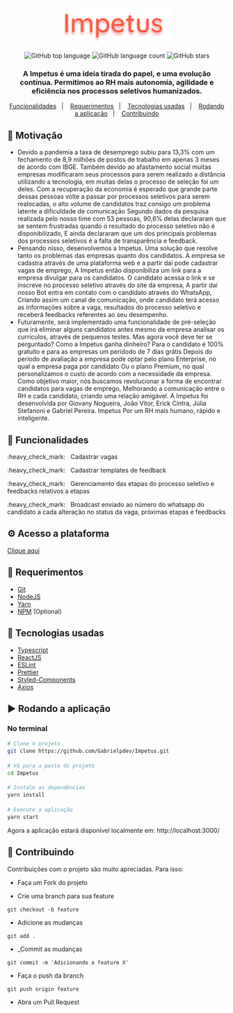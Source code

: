 <h2 align="center"> 
<img alt="Impetus logo" title="#Impetus" src=".github/Impetus.png" width="250px" />
</h2>

<p align="center">
  <img alt="GitHub top language" src="https://img.shields.io/github/languages/top/Gabrielpdev/Impetus?style=flat-square&color=FF5844">
  <img alt="GitHub language count" src="https://img.shields.io/github/languages/count/Gabrielpdev/Impetus?style=flat-square&color=FF5844">
  <img alt="GitHub stars" src="https://img.shields.io/github/stars/Gabrielpdev/Impetus?style=flat-square&color=FF5844"> 
</p>

<h3 align="center"> A Impetus é uma ideia tirada do papel, e uma evolução contínua. Permitimos ao RH mais autonomia, agilidade e eficiência nos processos seletivos humanizados. </h3>

<p align="center">
  <a href="#bookmark-Funcionalidades">Funcionalidades</a>&nbsp;&nbsp;&nbsp;|&nbsp;&nbsp;&nbsp;
  <a href="#construction-Requerimentos">Requerimentos</a>&nbsp;&nbsp;&nbsp;|&nbsp;&nbsp;&nbsp;
  <a href="#rocket-Tecnologias-usadas">Tecnologias usadas</a>&nbsp;&nbsp;&nbsp;|&nbsp;&nbsp;&nbsp;
  <a href="#arrow_forward-Rodando-a-aplicação">Rodando a aplicação</a>&nbsp;&nbsp;&nbsp;|&nbsp;&nbsp;&nbsp;
  <a href="#rocket-Contribuindo">Contribuindo</a>
</p>

## :rotating_light: Motivação

- Devido a pandemia a taxa de desemprego subiu para 13,3% com um fechamento de 8,9 milhões de postos de trabalho em apenas 3 meses de acordo com IBGE.  Também devido ao afastamento social muitas empresas modificaram seus processos para serem realizado a distância utilizando a tecnologia, em muitas delas o processo de seleção foi um deles. Com a recuperação da economia é esperado que grande parte dessas pessoas volte a passar por processos seletivos para serem realocadas, o alto volume de candidatos traz consigo um problema latente a dificuldade de comunicação Segundo dados da pesquisa realizada pelo nosso time com 53 pessoas, 90,6% delas declararam que se sentem frustradas quando o resultado do processo seletivo não é disponibilizado, E ainda declararam que um dos principais problemas dos processos seletivos é a falta de transparência e feedback.
- Pensando nisso, desenvolvemos a Impetus. Uma solução que resolve tanto os problemas das empresas quanto dos candidatos. A empresa se cadastra através de uma plataforma web e a partir daí pode cadastrar vagas de emprego, A Impetus então disponibiliza um link para a empresa divulgar para os candidatos. O candidato acessa o link e se inscreve no processo seletivo através do site da empresa, A partir daí nosso Bot entra em contato com o candidato através do WhatsApp, Criando assim um canal de comunicação, onde candidato terá acesso as informações sobre a vaga, resultados do processo seletivo e receberá feedbacks referentes ao seu desempenho.
- Futuramente, será implementado uma funcionalidade de pré-seleção que irá eliminar alguns candidatos antes mesmo da empresa analisar os currículos, através de pequenos testes. Mas agora você deve ter se perguntado? Como a Impetus ganha dinheiro? Para o candidato é 100% gratuito e para as empresas um perídodo de 7 dias grátis Depois do período de avaliação a empresa pode optar pelo plano Enterprise, no qual a empresa paga por candidato Ou o plano Premium, no qual personalizamos o custo de acordo com a necessidade da empresa. Como objetivo maior, nós buscamos revolucionar a forma de encontrar candidatos para vagas de emprego, Melhorando a comunicação entre o RH e cada candidato, criando uma relação amigável. A Impetus foi desenvolvida por Giovany Nogueira, João Vitor, Erick Cintra, Júlia Stefanoni e Gabriel Pereira. Impetus Por um RH mais humano, rápido e inteligente.

## :bookmark: Funcionalidades
<p> :heavy_check_mark: &nbsp Cadastrar vagas </p>
<p> :heavy_check_mark: &nbsp Cadastrar templates de feedback </p>
<p> :heavy_check_mark: &nbsp Gerenciamento das etapas do processo seletivo e feedbacks relativos a etapas </p>
<p> :heavy_check_mark: &nbsp Broadcast enviado ao número do whatsapp do candidato a cada alteração no status da vaga, próximas etapas e feedbacks </p>

## ⚙ Acesso a plataforma
[Clique aqui](https://friendly-poincare-9e8d11.netlify.app/)

## :construction: Requerimentos 
 
- [Git](https://git-scm.com/)
- [NodeJS](https://nodejs.org/en/)
- [Yarn](https://yarnpkg.com/)
- [NPM](https://www.npmjs.com/) (Optional)

## :rocket: Tecnologias usadas

-  [Typescript](https://www.typescriptlang.org/)
-  [ReactJS](https://reactjs.org/)
-  [ESLint](https://eslint.org/)
-  [Prettier](https://prettier.io/)
-  [Styled-Components](https://styled-components.com/)
-  [Axios](https://github.com/axios/axios)

## :arrow_forward: Rodando a aplicação

### No terminal 

```sh
# Clone o projeto
git clone https://github.com/Gabrielpdev/Impetus.git

# Vá para a pasta do projeto
cd Impetus

# Instale as dependências
yarn install

# Execute a aplicação
yarn start
```

Agora a aplicação estará disponível localmente em: http://localhost:3000/

## :rocket: Contribuindo

Contribuições com o projeto são muito apreciadas. Para isso:

- Faça um Fork do projeto

- Crie uma branch para sua feature
```
git checkout -b feature
```

- Adicione as mudanças
```
git add . 
```

- _Commit as mudanças 
```
git commit -m 'Adicionando a feature X'
```

- Faça o push da branch 
```
git push origin feature
```

- Abra um Pull Request
